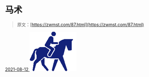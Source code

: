 <!--yml
category: 未分类
date: 0001-01-01 00:00:00
-->

# 马术

> 原文：[https://zwmst.com/87.html](https://zwmst.com/87.html)

   [ <time datetime="2021-08-12T08:59:30+08:00"> 2021-08-12 </time> ](https://zwmst.com/%e9%a9%ac%e6%9c%af)  [![](img/9a35caf304338479dc01db0704bd3aee.png)](https://zwmst.com/wp-content/uploads/2021/08/1628729970-6f2d50fb062d54d.png)
